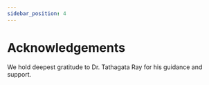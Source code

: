 ```yaml
---
sidebar_position: 4
---
```

# Acknowledgements
We hold deepest gratitude to Dr. Tathagata Ray for his guidance and support.

